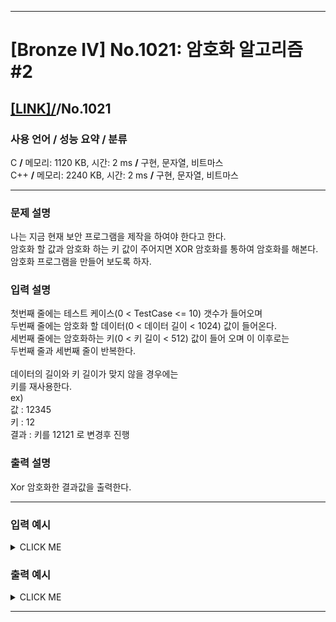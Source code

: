 <hr>

# [Bronze IV] No.1021: 암호화 알고리즘 #2 

## [[LINK]/](http://ascode.org/problem.php?id=1021)/No.1021 

### 사용 언어 / 성능 요약 / 분류 

C **/** 메모리: 1120 KB, 시간: 2 ms **/** 구현, 문자열, 비트마스 <br>
C++ **/** 메모리: 2240 KB, 시간: 2 ms **/** 구현, 문자열, 비트마스 <br>

<hr>

### 문제 설명 

나는 지금 현재 보안 프로그램을 제작을 하여야 한다고 한다. <br>
암호화 할 값과 암호화 하는 키 값이 주어지면 XOR 암호화를 통하여 암호화를 해본다. <br>
암호화 프로그램을 만들어 보도록 하자. <br>

### 입력 설명 

첫번째 줄에는 테스트 케이스(0 < TestCase <= 10) 갯수가 들어오며 <br>
두번째 줄에는 암호화 할 데이터(0 < 데이터 길이 < 1024) 값이 들어온다. <br>
세번째 줄에는 암호화하는 키(0 <  키 길이 < 512) 값이 들어 오며 이 이후로는 <br>
두번째 줄과 세번째 줄이 반복한다. <br>
<br>
데이터의 길이와 키 길이가 맞지 않을 경우에는 <br>
키를 재사용한다. <br>
ex) <br>
값 : 12345 <br>
키 : 12 <br>
결과 : 키를 12121 로 변경후 진행 <br>

### 출력 설명 

Xor 암호화한 결과값을 출력한다. <br>

<hr>

### 입력 예시

<details><summary>CLICK ME</summary>
<pre>
<strong>2
aaaaa
bcd

bcd</strong>
</pre>
</details>

### 출력 예시

<details><summary>CLICK ME</summary>
<pre>
<strong>
aaaaa</strong>
</pre>
</details>

<hr>
